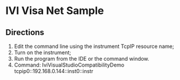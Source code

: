 # IVI Visa Net Sample

## Directions

1. Edit the command line using the instrument TcpIP resource name;
1. Turn on the instrument;
1. Run the program from the IDE or the command window.
1. Command: IviVisualStudioCompatibilityDemo tcpip0::192.168.0.144::inst0::instr 
